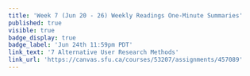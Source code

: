 ```yaml
---
title: 'Week 7 (Jun 20 - 26) Weekly Readings One-Minute Summaries'
published: true
visible: true
badge_display: true
badge_label: 'Jun 24th 11:59pm PDT'
link_text: '7 Alternative User Research Methods'
link_url: 'https://canvas.sfu.ca/courses/53207/assignments/457089'
---
```

